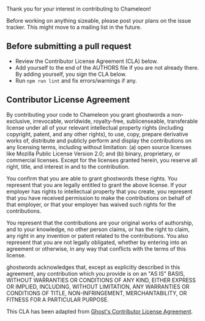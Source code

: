 Thank you for your interest in contributing to Chameleon!

Before working on anything sizeable, please post your plans on the issue tracker. This might move to a mailing list in the future.


## Before submitting a pull request

- Review the Contributor License Agreement (CLA) below.
- Add yourself to the end of the AUTHORS file if you are not already there. By adding yourself, you sign the CLA below.
- Run `npm run lint` and fix errors/warnings if any.


## Contributor License Agreement

By contributing your code to Chameleon you grant ghostwords a non-exclusive, irrevocable, worldwide, royalty-free, sublicenseable, transferable license under all of your relevant intellectual property rights (including copyright, patent, and any other rights), to use, copy, prepare derivative works of, distribute and publicly perform and display the contributions on any licensing terms, including without limitation: (a) open source licenses like Mozilla Public License Version 2.0; and (b) binary, proprietary, or commercial licenses. Except for the licenses granted herein, you reserve all right, title, and interest in and to the contribution.

You confirm that you are able to grant ghostwords these rights. You represent that you are legally entitled to grant the above license. If your employer has rights to intellectual property that you create, you represent that you have received permission to make the contributions on behalf of that employer, or that your employer has waived such rights for the contributions.

You represent that the contributions are your original works of authorship, and to your knowledge, no other person claims, or has the right to claim, any right in any invention or patent related to the contributions. You also represent that you are not legally obligated, whether by entering into an agreement or otherwise, in any way that conflicts with the terms of this license.

ghostwords acknowledges that, except as explicitly described in this agreement, any contribution which you provide is on an "AS IS" BASIS, WITHOUT WARRANTIES OR CONDITIONS OF ANY KIND, EITHER EXPRESS OR IMPLIED, INCLUDING, WITHOUT LIMITATION, ANY WARRANTIES OR CONDITIONS OF TITLE, NON-INFRINGEMENT, MERCHANTABILITY, OR FITNESS FOR A PARTICULAR PURPOSE.

This CLA has been adapted from [Ghost's Contributor License Agreement](https://github.com/TryGhost/Ghost/blob/05c49ef989a0a8bb43b24e0e9f9dd2631d57fe8e/CONTRIBUTING.md#contributor-license-agreement).
